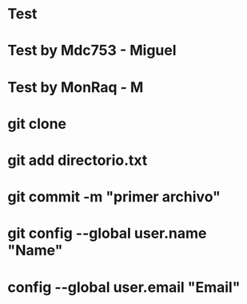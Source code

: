 # Test
# Test by Mdc753 - Miguel
# Test by MonRaq - M
# git clone
# git add directorio.txt
# git commit -m "primer archivo"
# git config --global user.name "Name"
# config --global user.email "Email"
